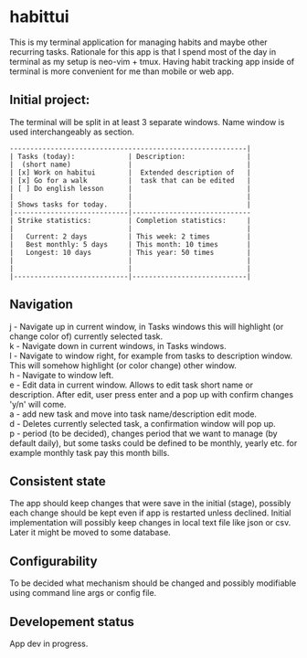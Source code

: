 # habittui
This is my terminal application for managing habits and maybe other recurring tasks.
Rationale for this app is that I spend most of the day in terminal as my setup is neo-vim + tmux. 
Having habit tracking app inside of terminal is more convenient for me than mobile or web app. 
## Initial project:
The terminal will be split in at least 3 separate windows. Name window is used interchangeably as section.
```
----------------------------------------------------------|
| Tasks (today):             | Description:               |
|  (short name)              |                            |
| [x] Work on habitui        |  Extended description of   |
| [x] Go for a walk          |  task that can be edited   |
| [ ] Do english lesson      |                            |
|                            |                            |
| Shows tasks for today.     |                            |
|----------------------------|-----------------------------
| Strike statistics:         | Completion statistics:     |
|                            |                            |
|   Current: 2 days          | This week: 2 times         |
|   Best monthly: 5 days     | This month: 10 times       |
|   Longest: 10 days         | This year: 50 times        |
|                            |                            |
|                            |                            |
|----------------------------|----------------------------|
```
## Navigation
j - Navigate up in current window, in Tasks windows this will highlight (or change color of) currently selected task. <br>
k - Navigate down in current windows, in Tasks windows. <br>
l - Navigate to window right, for example from tasks to description window. This will somehow highlight (or color change) other window.  <br>
h - Navigate to window left. <br>
e - Edit data in current window. Allows to edit task short name or description.
        After edit, user press enter and a pop up with confirm changes 'y/n' will come. <br>
a - add new task and move into task name/description edit mode. <br>
d - Deletes currently selected task, a confirmation window will pop up. <br>
p - period (to be decided), changes period that we want to manage (by default daily), but some tasks could be defined to be 
monthly, yearly etc. for example monthly task pay this month bills. <br>
## Consistent state 
The app should keep changes that were save in the initial (stage), possibly each change should be kept even if app is restarted
unless declined. Initial implementation will possibly keep changes in local text file like json or csv. Later it might be moved
to some database.
## Configurability
To be decided what mechanism should be changed and possibly modifiable using command line args or config file.

## Developement status
App dev in progress.

